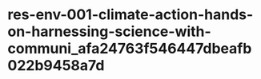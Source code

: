 # res-env-001-climate-action-hands-on-harnessing-science-with-communi_afa24763f546447dbeafb022b9458a7d